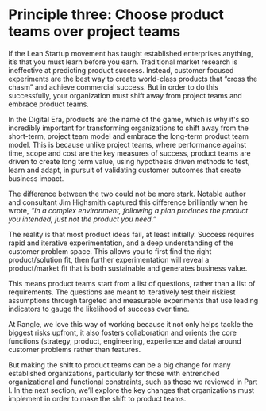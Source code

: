 # Principle three: Choose product teams over project teams

If the Lean Startup movement has taught established enterprises anything, it’s that you must learn before you earn. Traditional market research is ineffective at predicting product success. Instead, customer focused experiments are the best way to create world-class products that “cross the chasm” and achieve commercial success. But in order to do this successfully, your organization must shift away from project teams and embrace product teams.

In the Digital Era, products are the name of the game, which is why it's so incredibly important for transforming organizations to shift away from the short-term, project team model and embrace the long-term product team model. This is because unlike project teams, where performance against time, scope and cost are the key measures of success, product teams are driven to create long term value, using hypothesis driven methods to test, learn and adapt, in pursuit of validating customer outcomes that create business impact.

The difference between the two could not be more stark. Notable author and consultant Jim Highsmith captured this difference brilliantly when he wrote, _“In a complex environment, following a plan produces the product you intended, just not the product you need.”_

The reality is that most product ideas fail, at least initially. Success requires rapid and iterative experimentation, and a deep understanding of the customer problem space. This allows you to first find the right product/solution fit, then further experimentation will reveal a product/market fit that is both sustainable and generates business value.

This means product teams start from a list of questions, rather than a list of requirements. The questions are meant to iteratively test their riskiest assumptions through targeted and measurable experiments that use leading indicators to gauge the likelihood of success over time.

At Rangle, we love this way of working because it not only helps tackle the biggest risks upfront, it also fosters collaboration and orients the core functions \(strategy, product, engineering, experience and data\) around customer problems rather than features.

But making the shift to product teams can be a big change for many established organizations, particularly for those with entrenched organizational and functional constraints, such as those we reviewed in Part I. In the next section, we’ll explore the key changes that organizations must implement in order to make the shift to product teams.

